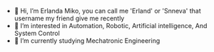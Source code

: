 - 👋 Hi, I’m Erlanda Miko, you can call me 'Erland' or 'Snneva' that username my friend give me recently
- 👀 I’m interested in Automation, Robotic, Artificial intelligence, And System Control
- 🌱 I’m currently studying Mechatronic Engineering

<!---
Snneva/Snneva is a ✨ special ✨ repository because its `README.md` (this file) appears on your GitHub profile.
You can click the Preview link to take a look at your changes.
--->
